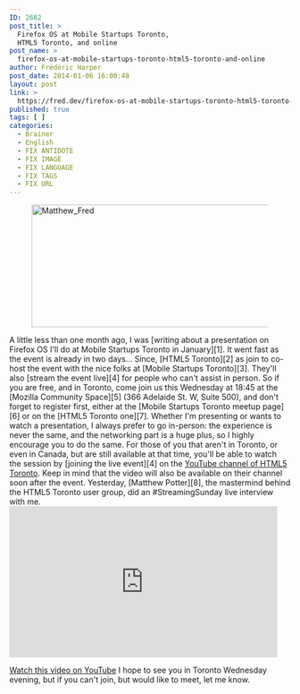 ```yaml
---
ID: 2682
post_title: >
  Firefox OS at Mobile Startups Toronto,
  HTML5 Toronto, and online
post_name: >
  firefox-os-at-mobile-startups-toronto-html5-toronto-and-online
author: Frédéric Harper
post_date: 2014-01-06 16:00:48
layout: post
link: >
  https://fred.dev/firefox-os-at-mobile-startups-toronto-html5-toronto-and-online/
published: true
tags: [ ]
categories:
  - Brainer
  - English
  - FIX ANTIDOTE
  - FIX IMAGE
  - FIX LANGUAGE
  - FIX TAGS
  - FIX URL
---
```

<figure><img alt="Matthew_Fred" src="http://fred.dev/wp-content/uploads/2014/01/Matthew_Fred.jpg" width="600" height="219" /></figure> A little less than one month ago, I was [writing about a presentation on Firefox OS I'll do at Mobile Startups Toronto in January][1]. It went fast as the event is already in two days... Since, [HTML5 Toronto][2] as join to co-host the event with the nice folks at [Mobile Startups Toronto][3]. They'll also [stream the event live][4] for people who can't assist in person. So if you are free, and in Toronto, come join us this Wednesday at 18:45 at the [Mozilla Community Space][5] (366 Adelaide St. W, Suite 500), and don't forget to register first, either at the [Mobile Startups Toronto meetup page][6] or on the [HTML5 Toronto one][7]. Whether I'm presenting or wants to watch a presentation, I always prefer to go in-person: the experience is never the same, and the networking part is a huge plus, so I highly encourage you to do the same. For those of you that aren't in Toronto, or even in Canada, but are still available at that time, you'll be able to watch the session by [joining the live event][4] on the <a href="https://www.youtube.com/user/HTML5Toronto" target="_blank" rel="noopener noreferrer">YouTube channel of HTML5 Toronto</a>. Keep in mind that the video will also be available on their channel soon after the event. Yesterday, [Matthew Potter][8], the mastermind behind the HTML5 Toronto user group, did an #StreamingSunday live interview with me. <div class="embed video YouTube">
  <iframe width="480" height="270" src="https://www.youtube.com/embed/MQAfA7k5MVk?feature=oembed" frameborder="0" allowfullscreen=""></iframe>
</div>

[Watch this video on YouTube][9] I hope to see you in Toronto Wednesday evening, but if you can't join, but would like to meet, let me know.

 [1]: http://fred.dev/mobile-startups-toronto-and-firefox-os-as-an-opportunity/ "Mobile Startups Toronto, and Firefox OS as an opportunity"
 [2]: http://htmltoronto.ca/ "HTML5 Toronto website"
 [3]: https://www.meetup.com/Mobile-Startup-TO/ "Mobile Startups Toronto website"
 [4]: https://www.youtube.com/watch?v=lHWGeeIwBcY "YouTube link for streaming event"
 [5]: https://www.mozilla.org/en-US/contact/spaces/toronto/ "Mozilla Toronto Community Space"
 [6]: https://www.meetup.com/Mobile-Startups-TO/events/152828322/ "Mobile Startups Toronto registration page"
 [7]: https://www.meetup.com/HTML5-Web-App-Developers/events/155519012/ "HTML5 Toronto registration page"
 [8]: https://twitter.com/AskMP "Matthew Potter's Twitter account"
 [9]: https://www.youtube.com/watch?v=MQAfA7k5MVk "The #StreamingSaturday live interview about Firefox OS on YouTube"